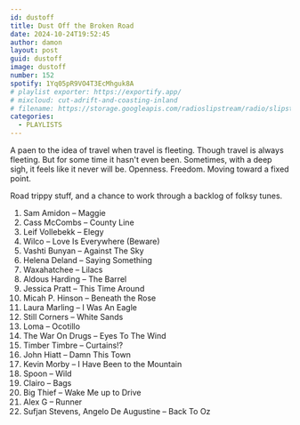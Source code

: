 ```yaml
---
id: dustoff
title: Dust Off the Broken Road
date: 2024-10-24T19:52:45
author: damon
layout: post
guid: dustoff
image: dustoff
number: 152
spotify: 1Yq05pR9VO4T3EcMhguk8A
# playlist exporter: https://exportify.app/
# mixcloud: cut-adrift-and-coasting-inland
# filename: https://storage.googleapis.com/radioslipstream/radio/slipstream-143.mp3
categories:
  - PLAYLISTS
---
```


A paen to the idea of travel when travel is fleeting.
Though travel is always fleeting. But for some time it hasn't even been.
Sometimes, with a deep sigh, it feels like it never will be.
Openness. Freedom. Moving toward a fixed point. 

Road trippy stuff, and a chance to work through a backlog of folksy tunes.

1. Sam Amidon – Maggie
1. Cass McCombs – County Line
1. Leif Vollebekk – Elegy
1. Wilco – Love Is Everywhere (Beware)
1. Vashti Bunyan – Against The Sky
1. Helena Deland – Saying Something
1. Waxahatchee – Lilacs
1. Aldous Harding – The Barrel
1. Jessica Pratt – This Time Around
1. Micah P. Hinson – Beneath the Rose
1. Laura Marling – I Was An Eagle
1. Still Corners – White Sands
1. Loma – Ocotillo
1. The War On Drugs – Eyes To The Wind
1. Timber Timbre – Curtains!?
1. John Hiatt – Damn This Town
1. Kevin Morby – I Have Been to the Mountain
1. Spoon – Wild
1. Clairo – Bags
1. Big Thief – Wake Me up to Drive
1. Alex G – Runner
1. Sufjan Stevens, Angelo De Augustine – Back To Oz